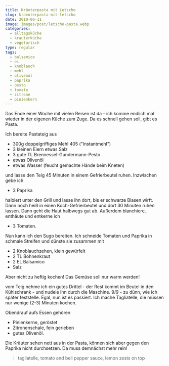 ```yaml
---
title: Kräuterpasta mit Letscho
slug: kraeuterpasta-mit-letscho
date: 2010-06-11
image: images/post/letscho-pasta.webp
categories: 
  - alltagsküche
  - krauterküche
  - vegetarisch
type: regular
tags: 
  - balsamico
  - ei
  - knoblauch
  - mehl
  - olivenöl
  - paprika
  - pesto
  - tomate
  - zitrone
  - pinienkern
---
```


Das Ende einer Woche mit vielen Reisen ist da - ich komme endlich mal wieder in der eigenen Küche zum Zuge. Da es schnell gehen soll, gibt es Pasta.

Ich bereite Pastateig aus

* 300g doppelgriffiges Mehl 405 ("Instantmehl") 
* 3 kleinen Eiern etwas Salz 
* 3 gute TL Brennessel-Gundermann-Pesto 
* etwas Olivenöl 
* etwas Wasser (feucht gemachte Hände beim Kneten)

und lasse den Teig 45 Minuten in einem Gefrierbeutel ruhen. Inzwischen gebe ich

* 3 Paprika

halbiert unter den Grill und lasse ihn dort, bis er schwarze Blasen wirft. Dann noch heiß in einen Koch-Gefrierbeutel und dort 30 Minuten ruhen lassen. Dann geht die Haut halbwegs gut ab. Außerdem blanchiere, enthäute und entkerne ich

* 3 Tomaten.

Nun kann ich den Sugo bereiten. Ich schneide Tomaten und Paprika in schmale Streifen und dünste sie zusammen mit

* 2 Knoblauchzehen, klein gewürfelt 
* 2 TL Bohnenkraut 
* 2 EL Balsamico 
* Salz

Aber nicht zu heftig kochen! Das Gemüse soll nur warm werden!

vom Teig nehme ich ein gutes Drittel - der Rest kommt im Beutel in den Kühlschrank - und nudele ihn durch die Maschine. 9/9 - zu dünn, wie ich später feststelle. Egal, nun ist es passiert. Ich mache Tagliatelle, die müssen nur wenige (2-3) Minuten kochen.

Obendrauf aufs Essen gehören

* Pinienkerne, geröstet 
* Zitronenschale, fein gerieben 
* gutes Olivenöl.

Die Kräuter sehen nett aus in der Pasta, können sich aber gegen den Paprika nicht durchsetzen. Da muss demnächst mehr rein!

> tagliatelle, tomato and bell pepper sauce, lemon zests on top